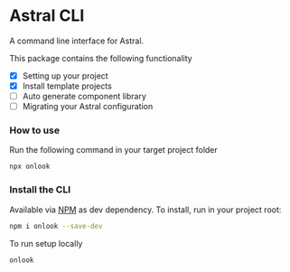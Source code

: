 # Astral CLI
A command line interface for Astral. 

This package contains the following functionality

- [x] Setting up your project
- [X] Install template projects
- [ ] Auto generate component library
- [ ] Migrating your Astral configuration

### How to use

Run the following command in your target project folder
```bash
npx onlook
```

### Install the CLI
Available via [NPM](https://www.npmjs.com) as dev dependency. To install, run in your project root:

```bash
npm i onlook --save-dev
```
To run setup locally

```bash
onlook
```